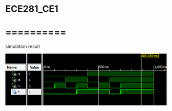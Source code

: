 # ECE281_CE1
# ==========

simulation result 


![alt text](https://github.com/vipersfly23/ECE281_CE1/blob/master/sim.GIF?raw=true "simulation result")
